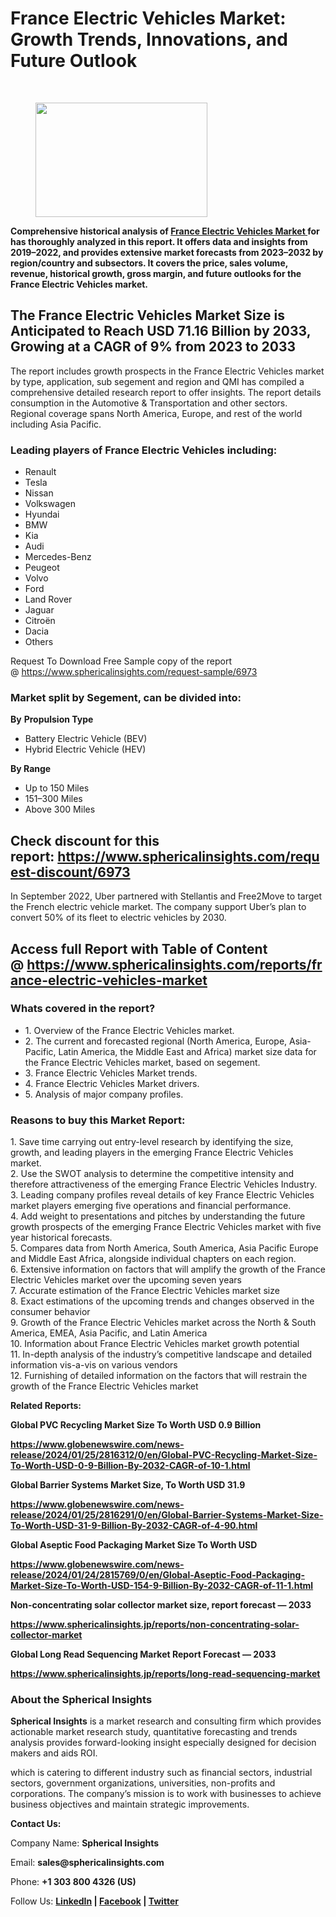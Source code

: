 <h1 id="bd6e" class="pw-post-title fo fp fq bf fr fs ft fu fv fw fx fy fz ga gb gc gd ge gf gg gh gi gj gk gl gm gn go gp gq bk" data-testid="storyTitle" data-selectable-paragraph="">France Electric Vehicles Market: Growth Trends, Innovations, and Future Outlook</h1>
<div>
<div class="speechify-ignore ab cp">
<div class="speechify-ignore bh l">
<div class="gr gs gt gu gv ab">
<div>
<div class="ab gw">
<div>
<div class="bm">
<div class="l gx gy by gz ha">&nbsp;</div>
<div class="l gx gy by gz ha">
<div class="eq er es et eu l">
<article>
<div class="l">
<div class="l">
<section>
<div>
<div class="fj fk fl fm fn">
<div class="ab cb">
<div class="ci bh ev ew ex ey">
<figure class="ld le lf lg lh li la lb paragraph-image">
<div class="la lb lc"><picture><img class="bh ki lj c" src="https://miro.medium.com/v2/resize:fit:413/1*rw-KNRaOsDTPNf9v063Dew.jpeg" alt="" width="275" height="183" /></picture></div>
</figure>
<p id="209d" class="pw-post-body-paragraph lk ll fq lm b ln lo lp lq lr ls lt lu lv lw lx ly lz ma mb mc md me mf mg mh fj bk" data-selectable-paragraph=""><strong class="lm fr">Comprehensive historical analysis of&nbsp;</strong><a class="af mi" href="https://www.sphericalinsights.com/reports/france-electric-vehicles-market" target="_blank" rel="noopener ugc nofollow"><strong class="lm fr">France Electric Vehicles Market&nbsp;</strong></a><strong class="lm fr">for has thoroughly analyzed in this report. It offers data and insights from 2019&ndash;2022, and provides extensive market forecasts from 2023&ndash;2032 by region/country and subsectors. It covers the price, sales volume, revenue, historical growth, gross margin, and future outlooks for the France Electric Vehicles market.</strong></p>
<h2 id="4891" class="mj mk fq bf ml mm mn mo mp mq mr ms mt lv mu mv mw lz mx my mz md na nb nc nd bk" data-selectable-paragraph="">The France Electric Vehicles Market Size is Anticipated to Reach USD 71.16 Billion by 2033, Growing at a CAGR of 9% from 2023 to 2033</h2>
<p id="41e5" class="pw-post-body-paragraph lk ll fq lm b ln ne lp lq lr nf lt lu lv ng lx ly lz nh mb mc md ni mf mg mh fj bk" data-selectable-paragraph="">The report includes growth prospects in the France Electric Vehicles market by type, application, sub segement and region and QMI has compiled a comprehensive detailed research report to offer insights. The report details consumption in the Automotive &amp; Transportation and other sectors. Regional coverage spans North America, Europe, and rest of the world including Asia Pacific.</p>
<h1 id="f218" class="nj mk fq bf ml nk nl nm mp nn no np mt nq nr ns nt nu nv nw nx ny nz oa ob oc bk" data-selectable-paragraph="">Leading players of France Electric Vehicles including:</h1>
<ul class="">
<li id="4cca" class="lk ll fq lm b ln ne lp lq lr nf lt lu lv ng lx ly lz nh mb mc md ni mf mg mh od oe of bk" data-selectable-paragraph="">Renault</li>
<li id="3991" class="lk ll fq lm b ln og lp lq lr oh lt lu lv oi lx ly lz oj mb mc md ok mf mg mh od oe of bk" data-selectable-paragraph="">Tesla</li>
<li id="eb7f" class="lk ll fq lm b ln og lp lq lr oh lt lu lv oi lx ly lz oj mb mc md ok mf mg mh od oe of bk" data-selectable-paragraph="">Nissan</li>
<li id="7f05" class="lk ll fq lm b ln og lp lq lr oh lt lu lv oi lx ly lz oj mb mc md ok mf mg mh od oe of bk" data-selectable-paragraph="">Volkswagen</li>
<li id="bab0" class="lk ll fq lm b ln og lp lq lr oh lt lu lv oi lx ly lz oj mb mc md ok mf mg mh od oe of bk" data-selectable-paragraph="">Hyundai</li>
<li id="ccab" class="lk ll fq lm b ln og lp lq lr oh lt lu lv oi lx ly lz oj mb mc md ok mf mg mh od oe of bk" data-selectable-paragraph="">BMW</li>
<li id="1454" class="lk ll fq lm b ln og lp lq lr oh lt lu lv oi lx ly lz oj mb mc md ok mf mg mh od oe of bk" data-selectable-paragraph="">Kia</li>
<li id="9a7d" class="lk ll fq lm b ln og lp lq lr oh lt lu lv oi lx ly lz oj mb mc md ok mf mg mh od oe of bk" data-selectable-paragraph="">Audi</li>
<li id="59bc" class="lk ll fq lm b ln og lp lq lr oh lt lu lv oi lx ly lz oj mb mc md ok mf mg mh od oe of bk" data-selectable-paragraph="">Mercedes-Benz</li>
<li id="550d" class="lk ll fq lm b ln og lp lq lr oh lt lu lv oi lx ly lz oj mb mc md ok mf mg mh od oe of bk" data-selectable-paragraph="">Peugeot</li>
<li id="ec89" class="lk ll fq lm b ln og lp lq lr oh lt lu lv oi lx ly lz oj mb mc md ok mf mg mh od oe of bk" data-selectable-paragraph="">Volvo</li>
<li id="b567" class="lk ll fq lm b ln og lp lq lr oh lt lu lv oi lx ly lz oj mb mc md ok mf mg mh od oe of bk" data-selectable-paragraph="">Ford</li>
<li id="47b0" class="lk ll fq lm b ln og lp lq lr oh lt lu lv oi lx ly lz oj mb mc md ok mf mg mh od oe of bk" data-selectable-paragraph="">Land Rover</li>
<li id="71f1" class="lk ll fq lm b ln og lp lq lr oh lt lu lv oi lx ly lz oj mb mc md ok mf mg mh od oe of bk" data-selectable-paragraph="">Jaguar</li>
<li id="9566" class="lk ll fq lm b ln og lp lq lr oh lt lu lv oi lx ly lz oj mb mc md ok mf mg mh od oe of bk" data-selectable-paragraph="">Citro&euml;n</li>
<li id="361f" class="lk ll fq lm b ln og lp lq lr oh lt lu lv oi lx ly lz oj mb mc md ok mf mg mh od oe of bk" data-selectable-paragraph="">Dacia</li>
<li id="df97" class="lk ll fq lm b ln og lp lq lr oh lt lu lv oi lx ly lz oj mb mc md ok mf mg mh od oe of bk" data-selectable-paragraph="">Others</li>
</ul>
<p id="8c73" class="pw-post-body-paragraph lk ll fq lm b ln lo lp lq lr ls lt lu lv lw lx ly lz ma mb mc md me mf mg mh fj bk" data-selectable-paragraph="">Request To Download Free Sample copy of the report @&nbsp;<a class="af mi" href="https://www.sphericalinsights.com/request-sample/6973" target="_blank" rel="noopener ugc nofollow">https://www.sphericalinsights.com/request-sample/6973</a></p>
<h1 id="06c2" class="nj mk fq bf ml nk nl nm mp nn no np mt nq nr ns nt nu nv nw nx ny nz oa ob oc bk" data-selectable-paragraph="">Market split by Segement, can be divided into:</h1>
<p id="848e" class="pw-post-body-paragraph lk ll fq lm b ln ne lp lq lr nf lt lu lv ng lx ly lz nh mb mc md ni mf mg mh fj bk" data-selectable-paragraph=""><strong class="lm fr">By</strong>&nbsp;<strong class="lm fr">Propulsion Type</strong></p>
<ul class="">
<li id="1f39" class="lk ll fq lm b ln lo lp lq lr ls lt lu lv lw lx ly lz ma mb mc md me mf mg mh od oe of bk" data-selectable-paragraph="">Battery Electric Vehicle (BEV)</li>
<li id="4e2b" class="lk ll fq lm b ln og lp lq lr oh lt lu lv oi lx ly lz oj mb mc md ok mf mg mh od oe of bk" data-selectable-paragraph="">Hybrid Electric Vehicle (HEV)</li>
</ul>
<p id="b9dd" class="pw-post-body-paragraph lk ll fq lm b ln lo lp lq lr ls lt lu lv lw lx ly lz ma mb mc md me mf mg mh fj bk" data-selectable-paragraph=""><strong class="lm fr">By Range</strong></p>
<ul class="">
<li id="e36b" class="lk ll fq lm b ln lo lp lq lr ls lt lu lv lw lx ly lz ma mb mc md me mf mg mh od oe of bk" data-selectable-paragraph="">Up to 150 Miles</li>
<li id="439c" class="lk ll fq lm b ln og lp lq lr oh lt lu lv oi lx ly lz oj mb mc md ok mf mg mh od oe of bk" data-selectable-paragraph="">151&ndash;300 Miles</li>
<li id="29f3" class="lk ll fq lm b ln og lp lq lr oh lt lu lv oi lx ly lz oj mb mc md ok mf mg mh od oe of bk" data-selectable-paragraph="">Above 300 Miles</li>
</ul>
<h2 id="7288" class="mj mk fq bf ml mm mn mo mp mq mr ms mt lv mu mv mw lz mx my mz md na nb nc nd bk" data-selectable-paragraph="">Check discount for this report:&nbsp;<a class="af mi" href="https://www.sphericalinsights.com/request-discount/6973" target="_blank" rel="noopener ugc nofollow">https://www.sphericalinsights.com/request-discount/6973</a></h2>
<p id="ee78" class="pw-post-body-paragraph lk ll fq lm b ln ne lp lq lr nf lt lu lv ng lx ly lz nh mb mc md ni mf mg mh fj bk" data-selectable-paragraph="">In September 2022, Uber partnered with Stellantis and Free2Move to target the French electric vehicle market. The company support Uber&rsquo;s plan to convert 50% of its fleet to electric vehicles by 2030.</p>
<h2 id="66d9" class="mj mk fq bf ml mm mn mo mp mq mr ms mt lv mu mv mw lz mx my mz md na nb nc nd bk" data-selectable-paragraph="">Access full Report with Table of Content @&nbsp;<a class="af mi" href="https://www.sphericalinsights.com/reports/france-electric-vehicles-market" target="_blank" rel="noopener ugc nofollow">https://www.sphericalinsights.com/reports/france-electric-vehicles-market</a></h2>
<h1 id="c88f" class="nj mk fq bf ml nk nl nm mp nn no np mt nq nr ns nt nu nv nw nx ny nz oa ob oc bk" data-selectable-paragraph="">Whats covered in the report?</h1>
<ul class="">
<li id="dab7" class="lk ll fq lm b ln ne lp lq lr nf lt lu lv ng lx ly lz nh mb mc md ni mf mg mh od oe of bk" data-selectable-paragraph="">1. Overview of the France Electric Vehicles market.</li>
<li id="7d6c" class="lk ll fq lm b ln og lp lq lr oh lt lu lv oi lx ly lz oj mb mc md ok mf mg mh od oe of bk" data-selectable-paragraph="">2. The current and forecasted regional (North America, Europe, Asia-Pacific, Latin America, the Middle East and Africa) market size data for the France Electric Vehicles market, based on segement.</li>
<li id="e820" class="lk ll fq lm b ln og lp lq lr oh lt lu lv oi lx ly lz oj mb mc md ok mf mg mh od oe of bk" data-selectable-paragraph="">3. France Electric Vehicles Market trends.</li>
<li id="39e1" class="lk ll fq lm b ln og lp lq lr oh lt lu lv oi lx ly lz oj mb mc md ok mf mg mh od oe of bk" data-selectable-paragraph="">4. France Electric Vehicles Market drivers.</li>
<li id="5720" class="lk ll fq lm b ln og lp lq lr oh lt lu lv oi lx ly lz oj mb mc md ok mf mg mh od oe of bk" data-selectable-paragraph="">5. Analysis of major company profiles.</li>
</ul>
<h1 id="a693" class="nj mk fq bf ml nk nl nm mp nn no np mt nq nr ns nt nu nv nw nx ny nz oa ob oc bk" data-selectable-paragraph="">Reasons to buy this Market Report:</h1>
<p id="d4e5" class="pw-post-body-paragraph lk ll fq lm b ln ne lp lq lr nf lt lu lv ng lx ly lz nh mb mc md ni mf mg mh fj bk" data-selectable-paragraph="">1. Save time carrying out entry-level research by identifying the size, growth, and leading players in the emerging France Electric Vehicles market.<br />2. Use the SWOT analysis to determine the competitive intensity and therefore attractiveness of the emerging France Electric Vehicles Industry.<br />3. Leading company profiles reveal details of key France Electric Vehicles market players emerging five operations and financial performance.<br />4. Add weight to presentations and pitches by understanding the future growth prospects of the emerging France Electric Vehicles market with five year historical forecasts.<br />5. Compares data from North America, South America, Asia Pacific Europe and Middle East Africa, alongside individual chapters on each region.<br />6. Extensive information on factors that will amplify the growth of the France Electric Vehicles market over the upcoming seven years<br />7. Accurate estimation of the France Electric Vehicles market size<br />8. Exact estimations of the upcoming trends and changes observed in the consumer behavior<br />9. Growth of the France Electric Vehicles market across the North &amp; South America, EMEA, Asia Pacific, and Latin America<br />10. Information about France Electric Vehicles market growth potential<br />11. In-depth analysis of the industry&rsquo;s competitive landscape and detailed information vis-a-vis on various vendors<br />12. Furnishing of detailed information on the factors that will restrain the growth of the France Electric Vehicles market</p>
<p id="7864" class="pw-post-body-paragraph lk ll fq lm b ln lo lp lq lr ls lt lu lv lw lx ly lz ma mb mc md me mf mg mh fj bk" data-selectable-paragraph=""><strong class="lm fr">Related Reports:</strong></p>
<p id="f4e2" class="pw-post-body-paragraph lk ll fq lm b ln lo lp lq lr ls lt lu lv lw lx ly lz ma mb mc md me mf mg mh fj bk" data-selectable-paragraph=""><strong class="lm fr">Global PVC Recycling Market Size To Worth USD 0.9 Billion</strong></p>
<p id="d8c1" class="pw-post-body-paragraph lk ll fq lm b ln lo lp lq lr ls lt lu lv lw lx ly lz ma mb mc md me mf mg mh fj bk" data-selectable-paragraph=""><a class="af mi" href="https://www.globenewswire.com/news-release/2024/01/25/2816312/0/en/Global-PVC-Recycling-Market-Size-To-Worth-USD-0-9-Billion-By-2032-CAGR-of-10-1.html" target="_blank" rel="noopener ugc nofollow"><strong class="lm fr">https://www.globenewswire.com/news-release/2024/01/25/2816312/0/en/Global-PVC-Recycling-Market-Size-To-Worth-USD-0-9-Billion-By-2032-CAGR-of-10-1.html</strong></a></p>
<p id="1e9e" class="pw-post-body-paragraph lk ll fq lm b ln lo lp lq lr ls lt lu lv lw lx ly lz ma mb mc md me mf mg mh fj bk" data-selectable-paragraph=""><strong class="lm fr">Global Barrier Systems Market Size, To Worth USD 31.9</strong></p>
<p id="759c" class="pw-post-body-paragraph lk ll fq lm b ln lo lp lq lr ls lt lu lv lw lx ly lz ma mb mc md me mf mg mh fj bk" data-selectable-paragraph=""><a class="af mi" href="https://www.globenewswire.com/news-release/2024/01/25/2816291/0/en/Global-Barrier-Systems-Market-Size-To-Worth-USD-31-9-Billion-By-2032-CAGR-of-4-90.html" target="_blank" rel="noopener ugc nofollow"><strong class="lm fr">https://www.globenewswire.com/news-release/2024/01/25/2816291/0/en/Global-Barrier-Systems-Market-Size-To-Worth-USD-31-9-Billion-By-2032-CAGR-of-4-90.html</strong></a></p>
<p id="c4dc" class="pw-post-body-paragraph lk ll fq lm b ln lo lp lq lr ls lt lu lv lw lx ly lz ma mb mc md me mf mg mh fj bk" data-selectable-paragraph=""><strong class="lm fr">Global Aseptic Food Packaging Market Size To Worth USD</strong></p>
<p id="901f" class="pw-post-body-paragraph lk ll fq lm b ln lo lp lq lr ls lt lu lv lw lx ly lz ma mb mc md me mf mg mh fj bk" data-selectable-paragraph=""><a class="af mi" href="https://www.globenewswire.com/news-release/2024/01/24/2815769/0/en/Global-Aseptic-Food-Packaging-Market-Size-To-Worth-USD-154-9-Billion-By-2032-CAGR-of-11-1.html" target="_blank" rel="noopener ugc nofollow"><strong class="lm fr">https://www.globenewswire.com/news-release/2024/01/24/2815769/0/en/Global-Aseptic-Food-Packaging-Market-Size-To-Worth-USD-154-9-Billion-By-2032-CAGR-of-11-1.html</strong></a></p>
<p id="5527" class="pw-post-body-paragraph lk ll fq lm b ln lo lp lq lr ls lt lu lv lw lx ly lz ma mb mc md me mf mg mh fj bk" data-selectable-paragraph=""><strong class="lm fr">Non-concentrating solar collector market size, report forecast &mdash; 2033</strong></p>
<p id="3ac8" class="pw-post-body-paragraph lk ll fq lm b ln lo lp lq lr ls lt lu lv lw lx ly lz ma mb mc md me mf mg mh fj bk" data-selectable-paragraph=""><a class="af mi" href="https://www.sphericalinsights.jp/reports/non-concentrating-solar-collector-market" target="_blank" rel="noopener ugc nofollow"><strong class="lm fr">https://www.sphericalinsights.jp/reports/non-concentrating-solar-collector-market</strong></a></p>
<p id="a3fb" class="pw-post-body-paragraph lk ll fq lm b ln lo lp lq lr ls lt lu lv lw lx ly lz ma mb mc md me mf mg mh fj bk" data-selectable-paragraph=""><strong class="lm fr">Global Long Read Sequencing Market Report Forecast &mdash; 2033</strong></p>
<p id="c47d" class="pw-post-body-paragraph lk ll fq lm b ln lo lp lq lr ls lt lu lv lw lx ly lz ma mb mc md me mf mg mh fj bk" data-selectable-paragraph=""><a class="af mi" href="https://www.sphericalinsights.jp/reports/long-read-sequencing-market" target="_blank" rel="noopener ugc nofollow"><strong class="lm fr">https://www.sphericalinsights.jp/reports/long-read-sequencing-market</strong></a></p>
<h1 id="a15d" class="nj mk fq bf ml nk nl nm mp nn no np mt nq nr ns nt nu nv nw nx ny nz oa ob oc bk" data-selectable-paragraph="">About the Spherical Insights</h1>
<p id="68a4" class="pw-post-body-paragraph lk ll fq lm b ln ne lp lq lr nf lt lu lv ng lx ly lz nh mb mc md ni mf mg mh fj bk" data-selectable-paragraph=""><strong class="lm fr">Spherical Insights</strong>&nbsp;is a market research and consulting firm which provides actionable market research study, quantitative forecasting and trends analysis provides forward-looking insight especially designed for decision makers and aids ROI.</p>
<p id="cd60" class="pw-post-body-paragraph lk ll fq lm b ln lo lp lq lr ls lt lu lv lw lx ly lz ma mb mc md me mf mg mh fj bk" data-selectable-paragraph="">which is catering to different industry such as financial sectors, industrial sectors, government organizations, universities, non-profits and corporations. The company&rsquo;s mission is to work with businesses to achieve business objectives and maintain strategic improvements.</p>
<p id="c1f4" class="pw-post-body-paragraph lk ll fq lm b ln lo lp lq lr ls lt lu lv lw lx ly lz ma mb mc md me mf mg mh fj bk" data-selectable-paragraph=""><strong class="lm fr">Contact Us:</strong></p>
<p id="887d" class="pw-post-body-paragraph lk ll fq lm b ln lo lp lq lr ls lt lu lv lw lx ly lz ma mb mc md me mf mg mh fj bk" data-selectable-paragraph="">Company Name:&nbsp;<strong class="lm fr">Spherical Insights</strong></p>
<p id="5229" class="pw-post-body-paragraph lk ll fq lm b ln lo lp lq lr ls lt lu lv lw lx ly lz ma mb mc md me mf mg mh fj bk" data-selectable-paragraph="">Email:&nbsp;<strong class="lm fr">sales@sphericalinsights.com</strong></p>
<p id="41d1" class="pw-post-body-paragraph lk ll fq lm b ln lo lp lq lr ls lt lu lv lw lx ly lz ma mb mc md me mf mg mh fj bk" data-selectable-paragraph="">Phone:&nbsp;<strong class="lm fr">+1 303 800 4326 (US)</strong></p>
<p id="a9ef" class="pw-post-body-paragraph lk ll fq lm b ln lo lp lq lr ls lt lu lv lw lx ly lz ma mb mc md me mf mg mh fj bk" data-selectable-paragraph="">Follow Us:&nbsp;<a class="af mi" href="https://www.linkedin.com/company/spherical-insight/" target="_blank" rel="noopener ugc nofollow"><strong class="lm fr">LinkedIn</strong></a><strong class="lm fr">&nbsp;|&nbsp;</strong><a class="af mi" href="https://www.facebook.com/sphericalinsights22" target="_blank" rel="noopener ugc nofollow"><strong class="lm fr">Facebook</strong></a><strong class="lm fr">&nbsp;|&nbsp;</strong><a class="af mi" href="https://twitter.com/SInsights_US" target="_blank" rel="noopener ugc nofollow"><strong class="lm fr">Twitter</strong></a></p>
</div>
</div>
</div>
</div>
</section>
</div>
</div>
</article>
</div>
<div class="l">&nbsp;</div>
<footer class="ol om on oo op ab q oq or c">
<div class="l ae">&nbsp;</div>
</footer>
<div class="pa l">&nbsp;</div>
</div>
</div>
</div>
</div>
</div>
</div>
</div>
</div>
</div>

